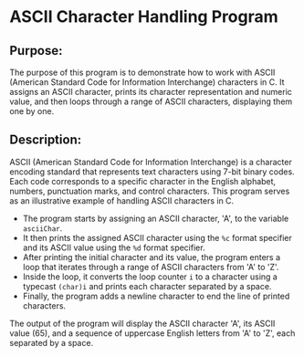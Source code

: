 # ASCII Character Handling Program

## Purpose:

The purpose of this program is to demonstrate how to work with ASCII (American Standard Code for Information Interchange) characters in C. It assigns an ASCII character, prints its character representation and numeric value, and then loops through a range of ASCII characters, displaying them one by one.

## Description:

ASCII (American Standard Code for Information Interchange) is a character encoding standard that represents text characters using 7-bit binary codes. Each code corresponds to a specific character in the English alphabet, numbers, punctuation marks, and control characters. This program serves as an illustrative example of handling ASCII characters in C.

- The program starts by assigning an ASCII character, 'A', to the variable `asciiChar`.
- It then prints the assigned ASCII character using the `%c` format specifier and its ASCII value using the `%d` format specifier.
- After printing the initial character and its value, the program enters a loop that iterates through a range of ASCII characters from 'A' to 'Z'.
- Inside the loop, it converts the loop counter `i` to a character using a typecast `(char)i` and prints each character separated by a space.
- Finally, the program adds a newline character to end the line of printed characters.

The output of the program will display the ASCII character 'A', its ASCII value (65), and a sequence of uppercase English letters from 'A' to 'Z', each separated by a space.


